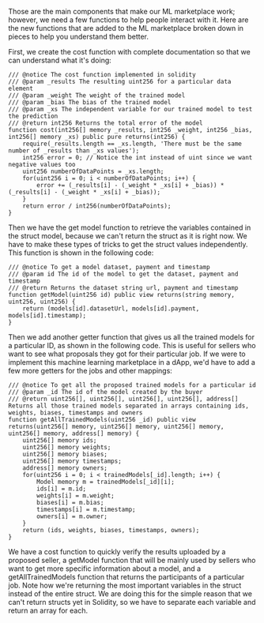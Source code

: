 
Those are the main components that make our ML marketplace work; however, we need a few functions to help people interact with it. Here are the new functions that are added to the ML marketplace broken down in pieces to help you understand them better.

First, we create the cost function with complete documentation so that we can understand what it's doing:

```
/// @notice The cost function implemented in solidity
/// @param _results The resulting uint256 for a particular data element
/// @param _weight The weight of the trained model
/// @param _bias The bias of the trained model
/// @param _xs The independent variable for our trained model to test the prediction
/// @return int256 Returns the total error of the model
function cost(int256[] memory _results, int256 _weight, int256 _bias, int256[] memory _xs) public pure returns(int256) {
    require(_results.length == _xs.length, 'There must be the same number of _results than _xs values');
    int256 error = 0; // Notice the int instead of uint since we want negative values too
    uint256 numberOfDataPoints = _xs.length;
    for(uint256 i = 0; i < numberOfDataPoints; i++) {
        error += (_results[i] - (_weight * _xs[i] + _bias)) * (_results[i] - (_weight * _xs[i] + _bias));
    }
    return error / int256(numberOfDataPoints);
}
```

Then we have the get model function to retrieve the variables contained in the struct model, because we can't return the struct as it is right now. We have to make these types of tricks to get the struct values independently. This function is shown in the following code:

```
/// @notice To get a model dataset, payment and timestamp
/// @param id The id of the model to get the dataset, payment and timestamp
/// @return Returns the dataset string url, payment and timestamp
function getModel(uint256 id) public view returns(string memory, uint256, uint256) {
    return (models[id].datasetUrl, models[id].payment, models[id].timestamp);
}
```

Then we add another getter function that gives us all the trained models for a particular ID, as shown in the following code. This is useful for sellers who want to see what proposals they got for their particular job. If we were to implement this machine learning marketplace in a dApp, we'd have to add a few more getters for the jobs and other mappings:

```
/// @notice To get all the proposed trained models for a particular id
/// @param _id The id of the model created by the buyer
/// @return uint256[], uint256[], uint256[], uint256[], address[] Returns all those trained models separated in arrays containing ids, weights, biases, timestamps and owners
function getAllTrainedModels(uint256 _id) public view returns(uint256[] memory, uint256[] memory, uint256[] memory, uint256[] memory, address[] memory) {
    uint256[] memory ids;
    uint256[] memory weights;
    uint256[] memory biases;
    uint256[] memory timestamps;
    address[] memory owners;
    for(uint256 i = 0; i < trainedModels[_id].length; i++) {
        Model memory m = trainedModels[_id][i];
        ids[i] = m.id;
        weights[i] = m.weight;
        biases[i] = m.bias;
        timestamps[i] = m.timestamp;
        owners[i] = m.owner;
    }
    return (ids, weights, biases, timestamps, owners);
}
```

We have a cost function to quickly verify the results uploaded by a proposed seller, a getModel function that will be mainly used by sellers who want to get more specific information about a model, and a getAllTrainedModels function that returns the participants of a particular job. Note how we're returning the most important variables in the struct instead of the entire struct. We are doing this for the simple reason that we can't return structs yet in Solidity, so we have to separate each variable and return an array for each.